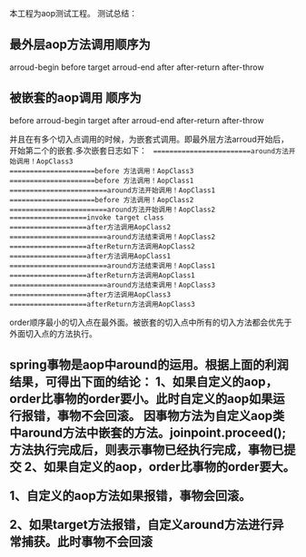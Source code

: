 本工程为aop测试工程。
测试总结：

<h2>最外层aop方法调用顺序为</h2>

arroud-begin
before
target
arroud-end
after
after-return
after-throw

<h2>被嵌套的aop调用 顺序为</h2>
before
arroud-begin
target
after
arroud-end
after-return
after-throw

并且在有多个切入点调用的时候，为嵌套式调用。即最外层方法arroud开始后，开始第二个的嵌套.多次嵌套日志如下：
<code>
========================around方法开始调用！AopClass3
=====================before 方法调用！AopClass3
=====================before 方法调用！AopClass1
========================around方法开始调用！AopClass1
=====================before 方法调用！AopClass2
========================around方法开始调用！AopClass2
===================invoke target class
===================after方法调用AopClass2
========================around方法结束调用！AopClass2
===================afterReturn方法调用AopClass2
===================after方法调用AopClass1
========================around方法结束调用！AopClass1
===================afterReturn方法调用AopClass1
========================around方法结束调用！AopClass3
===================after方法调用AopClass3
===================afterReturn方法调用AopClass3
</code>

order顺序最小的切入点在最外面。被嵌套的切入点中所有的切入方法都会优先于外面切入点的方法执行。

<h2>
spring事物是aop中around的运用。根据上面的利润结果，可得出下面的结论：
1、如果自定义的aop，order比事物的order要小。此时自定义的aop如果运行报错，事物不会回滚。
因事物方法为自定义aop类中around方法中嵌套的方法。joinpoint.proceed();方法执行完成后，则表示事物已经执行完成，事物已提交
2、如果自定义的aop，order比事物的order要大。
<p>1、自定义的aop方法如果报错，事物会回滚。</p>
<p>2、如果target方法报错，自定义around方法进行异常捕获。此时事物不会回滚</p>
</h2>
